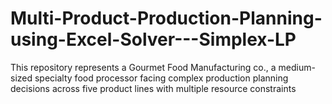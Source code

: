 # Multi-Product-Production-Planning-using-Excel-Solver---Simplex-LP
This repository represents a Gourmet Food Manufacturing co., a medium-sized specialty food processor facing complex production planning decisions across five product lines with multiple resource constraints
